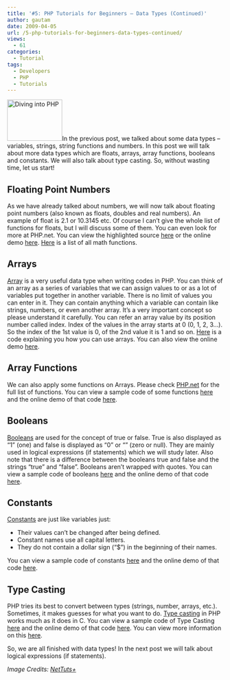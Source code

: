 ```yaml
---
title: '#5: PHP Tutorials for Beginners – Data Types (Continued)'
author: gautam
date: 2009-04-05
url: /5-php-tutorials-for-beginners-data-types-continued/
views:
  - 61
categories:
  - Tutorial
tags:
  - Developers
  - PHP
  - Tutorials
---
```

<img class="alignleft size-medium wp-image-5454" src="http://cdn.devilsworkshop.org/files/2009/04/diving-into-php-large-300x225.jpg" alt="Diving into PHP" width="128" height="96" />In the previous post, we talked about some data types &#8211; variables, strings, string functions and numbers. In this post we will talk about more data types which are floats, arrays, array functions, booleans and constants. We will also talk about type casting. So, without wasting time, let us start!<!--more-->

## Floating Point Numbers

As we have already talked about numbers, we will now talk about floating point numbers (also known as floats, doubles and real numbers). An example of float is 2.1 or 10.3145 etc. Of course I can&#8217;t give the whole list of functions for floats, but I will discuss some of them. You can even look for more at PHP.net. You can view the highlighted source <a href="http://rtcamp.com/~gautam/floats.phps" onclick="_gaq.push(['_trackEvent', 'outbound-article', 'http://rtcamp.com/~gautam/floats.phps', 'here']);" >here</a> or the online demo <a href="http://rtcamp.com/~gautam/floats.php" onclick="_gaq.push(['_trackEvent', 'outbound-article', 'http://rtcamp.com/~gautam/floats.php', 'here']);" >here</a>. <a href="http://in.php.net/manual/en/ref.math.php" onclick="_gaq.push(['_trackEvent', 'outbound-article', 'http://in.php.net/manual/en/ref.math.php', 'Here']);" title="Math Functions in PHP">Here</a> is a list of all math functions.

## Arrays

<a href="http://in.php.net/manual/en/language.types.array.php" onclick="_gaq.push(['_trackEvent', 'outbound-article', 'http://in.php.net/manual/en/language.types.array.php', 'Array']);" title="PHP: Arrays - Manual">Array</a> is a very useful data type when writing codes in PHP. You can think of an array as a series of variables that we can assign values to or as a lot of variables put together in another variable. There is no limit of values you can enter in it. They can contain anything which a variable can contain like strings, numbers, or even another array. It&#8217;s a very important concept so please understand it carefully. You can refer an array value by its position number called index. Index of the values in the array starts at 0 (0, 1, 2, 3&#8230;). So the index of the 1st value is 0, of the 2nd value it is 1 and so on. <a href="http://www.rtcamp.com/~gautam/arrays.phps" onclick="_gaq.push(['_trackEvent', 'outbound-article', 'http://www.rtcamp.com/~gautam/arrays.phps', 'Here']);" >Here</a> is a code explaining you how you can use arrays. You can also view the online demo <a href="http://www.rtcamp.com/~gautam/arrays.php" onclick="_gaq.push(['_trackEvent', 'outbound-article', 'http://www.rtcamp.com/~gautam/arrays.php', 'here']);" >here</a>.

## Array Functions

We can also apply some functions on Arrays. Please check <a href="http://in.php.net/manual/en/ref.array.php" onclick="_gaq.push(['_trackEvent', 'outbound-article', 'http://in.php.net/manual/en/ref.array.php', 'PHP.net']);" title="PHP: Array Functions - Manual">PHP.net</a> for the full list of functions. You can view a sample code of some functions <a href="http://www.rtcamp.com/~gautam/arrayfunctions.phps" onclick="_gaq.push(['_trackEvent', 'outbound-article', 'http://www.rtcamp.com/~gautam/arrayfunctions.phps', 'here']);" >here</a> and the online demo of that code <a href="http://www.rtcamp.com/~gautam/arrayfunctions.php" onclick="_gaq.push(['_trackEvent', 'outbound-article', 'http://www.rtcamp.com/~gautam/arrayfunctions.php', 'here']);" >here</a>.

## Booleans

<a href="http://in.php.net/manual/en/language.types.boolean.php" onclick="_gaq.push(['_trackEvent', 'outbound-article', 'http://in.php.net/manual/en/language.types.boolean.php', 'Booleans']);" title="PHP: Booleans - Manual">Booleans</a> are used for the concept of true or false. True is also displayed as &#8220;1&#8221; (one) and false is displayed as &#8220;0&#8221; or &#8220;&#8221; (zero or null). They are mainly used in logical expressions (if statements) which we will study later. Also note that there is a difference between the booleans true and false and the strings &#8220;true&#8221; and &#8220;false&#8221;. Booleans aren&#8217;t wrapped with quotes. You can view a sample code of booleans <a href="http://www.rtcamp.com/~gautam/booleans.phps" onclick="_gaq.push(['_trackEvent', 'outbound-article', 'http://www.rtcamp.com/~gautam/booleans.phps', 'here']);" >here</a> and the online demo of that code <a href="http://www.rtcamp.com/~gautam/booleans.php" onclick="_gaq.push(['_trackEvent', 'outbound-article', 'http://www.rtcamp.com/~gautam/booleans.php', 'here']);" >here</a>.

## Constants

<a href="http://in.php.net/constants" onclick="_gaq.push(['_trackEvent', 'outbound-article', 'http://in.php.net/constants', 'Constants']);" title="PHP: Constants - Manual">Constants</a> are just like variables just:

  * Their values can&#8217;t be changed after being defined.
  * Constant names use all capital letters.
  * They do not contain a dollar sign (&#8220;$&#8221;) in the beginning of their names.

You can view a sample code of constants <a href="http://rtcamp.com/~gautam/constants.phps" onclick="_gaq.push(['_trackEvent', 'outbound-article', 'http://rtcamp.com/~gautam/constants.phps', 'here']);" >here</a> and the online demo of that code <a href="http://rtcamp.com/~gautam/constants.php" onclick="_gaq.push(['_trackEvent', 'outbound-article', 'http://rtcamp.com/~gautam/constants.php', 'here']);" >here</a>.

## Type Casting

PHP tries its best to convert between types (strings, number, arrays, etc.). Sometimes, it makes guesses for what you want to do. <a href="http://in.php.net/manual/en/language.types.type-juggling.php#language.types.typecasting" onclick="_gaq.push(['_trackEvent', 'outbound-article', 'http://in.php.net/manual/en/language.types.type-juggling.php#language.types.typecasting', 'Type casting']);" title="PHP: Type Casting - Manual">Type casting</a> in PHP works much as it does in C. You can view a sample code of Type Casting <a href="http://www.rtcamp.com/~gautam/typecasting.phps" onclick="_gaq.push(['_trackEvent', 'outbound-article', 'http://www.rtcamp.com/~gautam/typecasting.phps', 'here']);" >here</a> and the online demo of that code <a href="http://www.rtcamp.com/~gautam/typecasting.php" onclick="_gaq.push(['_trackEvent', 'outbound-article', 'http://www.rtcamp.com/~gautam/typecasting.php', 'here']);" >here</a>. You can view more information on this <a href="http://in.php.net/manual/en/language.types.type-juggling.php" onclick="_gaq.push(['_trackEvent', 'outbound-article', 'http://in.php.net/manual/en/language.types.type-juggling.php', 'here']);" title="PHP: Type Juggling - Manual">here</a>.

So, we are all finished with data types! In the next post we will talk about logical expressions (if statements).

*Image Credits: <a href="http://net.tutsplus.com/" onclick="_gaq.push(['_trackEvent', 'outbound-article', 'http://net.tutsplus.com/', 'NetTuts+']);" title="NetTuts+">NetTuts+</a>*
